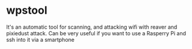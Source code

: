 # wpstool
It's an automatic tool for scanning, and attacking wifi with reaver and pixiedust attack. Can be very useful if you want to use a Rasperry Pi and ssh into it via a smartphone
